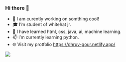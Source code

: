 ### Hi there 👋

- 🔭 I am curently working on somthing cool!
- 🎓 I’m student of whitehat jr.
- 👯 I have learned html, css, java, ai, machine learning.
- 📫 I’m currently learning python.
- 🌐 Visit my protfolio https://dhruv-gour.netlify.app/

<img src="https://github-readme-stats.vercel.app/api?username=Dhruv-gour&&show_icons=true&title_color=ffffff&icon_color=bb2acf&text_color=daf7dc&bg_color=151515">
